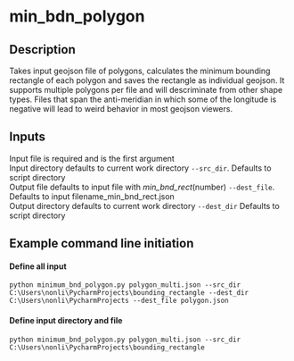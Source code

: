 # min_bdn_polygon
## Description
Takes input geojson file of polygons, calculates the minimum bounding rectangle 
of each polygon and saves the rectangle as individual geojson. It supports multiple 
polygons per file and will descriminate from other shape types. Files that span the 
anti-meridian in which some of the longitude is negative will lead to weird
behavior in most geojson viewers.     

## Inputs
Input file is required and is the first argument  
Input directory defaults to current work directory `--src_dir`. Defaults to script directory  
Output file defaults to input file with _min_bnd_rect_(number) `--dest_file`. Defaults to input filename_min_bnd_rect.json  
Output directory defaults to current work directory `--dest_dir` Defaults to script directory  

## Example command line initiation
#### Define all input 
`python minimum_bnd_polygon.py polygon_multi.json --src_dir C:\Users\nonli\PycharmProjects\bounding_rectangle --dest_dir C:\Users\nonli\PycharmProjects --dest_file polygon.json`

#### Define input directory and file
`python minimum_bnd_polygon.py polygon_multi.json --src_dir C:\Users\nonli\PycharmProjects\bounding_rectangle`


